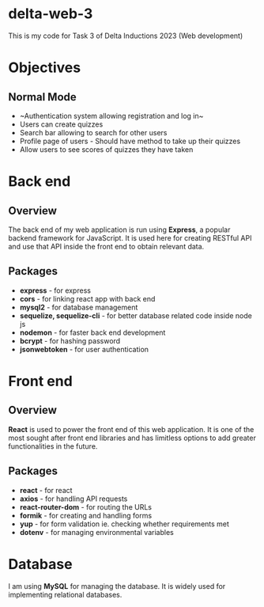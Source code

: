 # delta-web-3
This is my code for Task 3 of Delta Inductions 2023 (Web development)

# Objectives
## Normal Mode
- ~Authentication system allowing registration and log in~
- Users can create quizzes
- Search bar allowing to search for other users
- Profile page of users - Should have method to take up their quizzes
- Allow users to see scores of quizzes they have taken

# Back end
## Overview
The back end of my web application is run using **Express**, a popular backend framework for JavaScript. It is used here for creating RESTful API and use that API inside the front end to obtain relevant data.

## Packages
- **express** - for express
- **cors** - for linking react app with back end
- **mysql2** - for database management
- **sequelize, sequelize-cli** - for better database related code inside node js
- **nodemon** - for faster back end development
- **bcrypt** - for hashing password
- **jsonwebtoken** - for user authentication

# Front end
## Overview
**React** is used to power the front end of this web application. It is one of the most sought after front end libraries and has limitless options to add greater functionalities in the future.

## Packages
- **react** - for react
- **axios** - for handling API requests
- **react-router-dom** - for routing the URLs
- **formik** - for creating and handling forms
- **yup** - for form validation ie. checking whether requirements met
- **dotenv** - for managing environmental variables

# Database
I am using **MySQL** for managing the database. It is widely used for implementing relational databases.